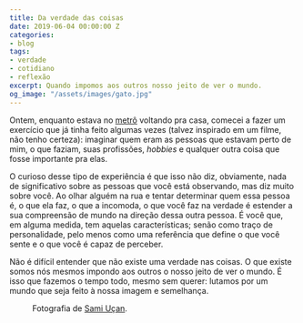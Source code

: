 ```yaml
---
title: Da verdade das coisas
date: 2019-06-04 00:00:00 Z
categories:
- blog
tags:
- verdade
- cotidiano
- reflexão
excerpt: Quando impomos aos outros nosso jeito de ver o mundo.
og_image: "/assets/images/gato.jpg"
---
```


Ontem, enquanto estava no [metrô](https://marcosramon.net/medindo-o-metro) voltando pra casa, comecei a fazer um exercício que já tinha feito algumas vezes (talvez inspirado em um filme, não tenho certeza): imaginar quem eram as pessoas que estavam perto de mim, o que faziam, suas profissões, *hobbies* e qualquer outra coisa que fosse importante pra elas.

O curioso desse tipo de experiência é que isso não diz, obviamente, nada de significativo sobre as pessoas que você está observando, mas diz muito sobre você. Ao olhar alguém na rua e tentar determinar quem essa pessoa é, o que ela faz, o que a incomoda, o que você faz na verdade é estender a sua compreensão de mundo na direção dessa outra pessoa. É você que, em alguma medida, tem aquelas características; senão como traço de personalidade, pelo menos como uma referência que define o que você sente e o que você é capaz de perceber.

Não é difícil entender que não existe uma verdade nas coisas. O que existe somos nós mesmos impondo aos outros o nosso jeito de ver o mundo. É isso que fazemos o tempo todo, mesmo sem querer: lutamos por um mundo que seja feito à nossa imagem e semelhança.

<figure style="" class="align-center">
  <img src="{{ site.url }}{{ site.baseurl }}/assets/images/gato.jpg" alt="">
  <figcaption>Fotografia de <a href="https://www.facebook.com/tavakultur/photos/a.10150143091848575/10155668670018575/?type=1&theater">Sami Uçan</a>.</figcaption>
</figure>
